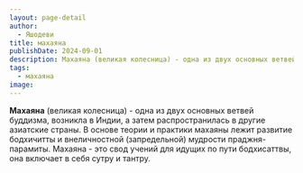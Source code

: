 ```yaml
---
layout: page-detail
author:
  - Яшодеви
title: махаяна
publishDate: 2024-09-01
description: Махаяна (великая колесница) - одна из двух основных ветвей буддизма, возникла в Индии, а затем распространилась в другие азиатские страны. В основе теории и практики махаяны лежит развитие бодхичитты и внеличностной (запредельной) мудрости праджня-парамиты. Махаяна - это свод учений для идущих по пути бодхисаттвы, она включает в себя сутру и тантру.
tags:
  - махаяна
image:
---
```

**Махаяна** (великая колесница) - одна из двух основных ветвей буддизма, возникла в Индии, а затем распространилась в другие азиатские страны. В основе теории и практики махаяны лежит развитие бодхичитты и внеличностной (запредельной) мудрости праджня-парамиты. Махаяна - это свод учений для идущих по пути бодхисаттвы, она включает в себя сутру и тантру.

